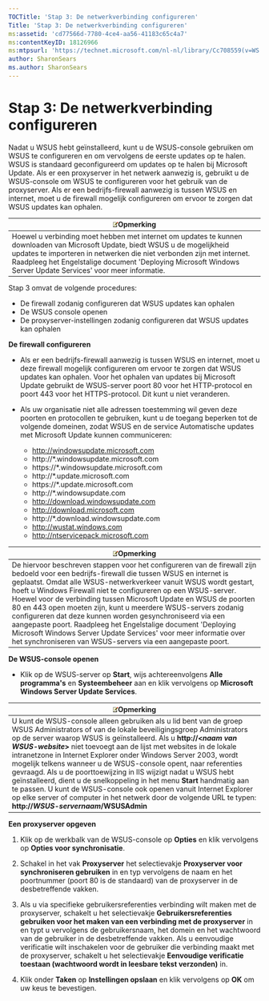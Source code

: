 ```yaml
---
TOCTitle: 'Stap 3: De netwerkverbinding configureren'
Title: 'Stap 3: De netwerkverbinding configureren'
ms:assetid: 'cd77566d-7780-4ce4-aa56-41183c65c4a7'
ms:contentKeyID: 18126966
ms:mtpsurl: 'https://technet.microsoft.com/nl-nl/library/Cc708559(v=WS.10)'
author: SharonSears
ms.author: SharonSears
---
```


Stap 3: De netwerkverbinding configureren
=========================================

Nadat u WSUS hebt geïnstalleerd, kunt u de WSUS-console gebruiken om WSUS te configureren en om vervolgens de eerste updates op te halen. WSUS is standaard geconfigureerd om updates op te halen bij Microsoft Update. Als er een proxyserver in het netwerk aanwezig is, gebruikt u de WSUS-console om WSUS te configureren voor het gebruik van de proxyserver. Als er een bedrijfs-firewall aanwezig is tussen WSUS en internet, moet u de firewall mogelijk configureren om ervoor te zorgen dat WSUS updates kan ophalen.

| ![](/security-updates/images/Cc708559.note(WS.10).gif)Opmerking                                                                                                                                                                                                                                              |
|-------------------------------------------------------------------------------------------------------------------------------------------------------------------------------------------------------------------------------------------------------------------------------------------------------------------------|
| Hoewel u verbinding moet hebben met internet om updates te kunnen downloaden van Microsoft Update, biedt WSUS u de mogelijkheid updates te importeren in netwerken die niet verbonden zijn met internet. Raadpleeg het Engelstalige document 'Deploying Microsoft Windows Server Update Services' voor meer informatie. |

Stap 3 omvat de volgende procedures:

-   De firewall zodanig configureren dat WSUS updates kan ophalen
-   De WSUS console openen
-   De proxyserver-instellingen zodanig configureren dat WSUS updates kan ophalen

**De firewall configureren**
-   Als er een bedrijfs-firewall aanwezig is tussen WSUS en internet, moet u deze firewall mogelijk configureren om ervoor te zorgen dat WSUS updates kan ophalen. Voor het ophalen van updates bij Microsoft Update gebruikt de WSUS-server poort 80 voor het HTTP-protocol en poort 443 voor het HTTPS-protocol. Dit kunt u niet veranderen.

-   Als uw organisatie niet alle adressen toestemming wil geven deze poorten en protocollen te gebruiken, kunt u de toegang beperken tot de volgende domeinen, zodat WSUS en de service Automatische updates met Microsoft Update kunnen communiceren:

    -   http://windowsupdate.microsoft.com
    -   http://\*.windowsupdate.microsoft.com
    -   https://\*.windowsupdate.microsoft.com
    -   http://\*.update.microsoft.com
    -   https://\*.update.microsoft.com
    -   http://\*.windowsupdate.com
    -   http://download.windowsupdate.com
    -   http://download.microsoft.com
    -   http://\*.download.windowsupdate.com
    -   http://wustat.windows.com
    -   http://ntservicepack.microsoft.com

| ![](/security-updates/images/Cc708559.note(WS.10).gif)Opmerking                                                                                                                                                                                                                                                                                                                                                                                                                                                                                                                                                                                                               |
|------------------------------------------------------------------------------------------------------------------------------------------------------------------------------------------------------------------------------------------------------------------------------------------------------------------------------------------------------------------------------------------------------------------------------------------------------------------------------------------------------------------------------------------------------------------------------------------------------------------------------------------------------------------------------------------|
| De hiervoor beschreven stappen voor het configureren van de firewall zijn bedoeld voor een bedrijfs-firewall die tussen WSUS en internet is geplaatst. Omdat alle WSUS-netwerkverkeer vanuit WSUS wordt gestart, hoeft u Windows Firewall niet te configureren op een WSUS-server. Hoewel voor de verbinding tussen Microsoft Update en WSUS de poorten 80 en 443 open moeten zijn, kunt u meerdere WSUS-servers zodanig configureren dat deze kunnen worden gesynchroniseerd via een aangepaste poort. Raadpleeg het Engelstalige document 'Deploying Microsoft Windows Server Update Services' voor meer informatie over het synchroniseren van WSUS-servers via een aangepaste poort. |

**De WSUS-console openen**
-   Klik op de WSUS-server op **Start**, wijs achtereenvolgens **Alle programma's** en **Systeembeheer** aan en klik vervolgens op **Microsoft Windows Server Update Services**.

| ![](/security-updates/images/Cc708559.note(WS.10).gif)Opmerking                                                                                                                                                                                                                                                                                                                                                                                                                                                                                                                                                                                                                                                                                                     |
|--------------------------------------------------------------------------------------------------------------------------------------------------------------------------------------------------------------------------------------------------------------------------------------------------------------------------------------------------------------------------------------------------------------------------------------------------------------------------------------------------------------------------------------------------------------------------------------------------------------------------------------------------------------------------------------------------------------------------------------------------------------------------------|
| U kunt de WSUS-console alleen gebruiken als u lid bent van de groep WSUS Administrators of van de lokale beveiligingsgroep Administrators op de server waarop WSUS is geïnstalleerd. Als u **http://&lt;***naam van WSUS-website***&gt;** niet toevoegt aan de lijst met websites in de lokale intranetzone in Internet Explorer onder Windows Server 2003, wordt mogelijk telkens wanneer u de WSUS-console opent, naar referenties gevraagd. Als u de poorttoewijzing in IIS wijzigt nadat u WSUS hebt geïnstalleerd, dient u de snelkoppeling in het menu **Start** handmatig aan te passen. U kunt de WSUS-console ook openen vanuit Internet Explorer op elke server of computer in het netwerk door de volgende URL te typen: **http://***WSUS-servernaam***/WSUSAdmin** |

**Een proxyserver opgeven**
1.  Klik op de werkbalk van de WSUS-console op **Opties** en klik vervolgens op **Opties voor synchronisatie**.

2.  Schakel in het vak **Proxyserver** het selectievakje **Proxyserver voor synchroniseren gebruiken** in en typ vervolgens de naam en het poortnummer (poort 80 is de standaard) van de proxyserver in de desbetreffende vakken.

3.  Als u via specifieke gebruikersreferenties verbinding wilt maken met de proxyserver, schakelt u het selectievakje **Gebruikersreferenties gebruiken voor het maken van een verbinding met de proxyserver** in en typt u vervolgens de gebruikersnaam, het domein en het wachtwoord van de gebruiker in de desbetreffende vakken. Als u eenvoudige verificatie wilt inschakelen voor de gebruiker die verbinding maakt met de proxyserver, schakelt u het selectievakje **Eenvoudige verificatie toestaan (wachtwoord wordt in leesbare tekst verzonden)** in.

4.  Klik onder **Taken** op **Instellingen opslaan** en klik vervolgens op **OK** om uw keus te bevestigen.
